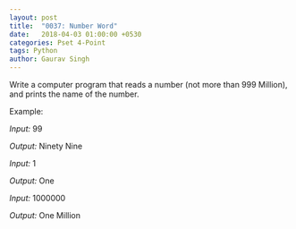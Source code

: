 ```yaml
---
layout: post
title:  "0037: Number Word"
date:   2018-04-03 01:00:00 +0530
categories: Pset 4-Point
tags: Python
author: Gaurav Singh
---
```

Write a computer program that reads a number (not more than 999 Million), and prints the name of the number.

Example:

_Input:_ 99

_Output:_ Ninety Nine

_Input:_ 1

_Output:_ One

_Input:_ 1000000

_Output:_ One Million
